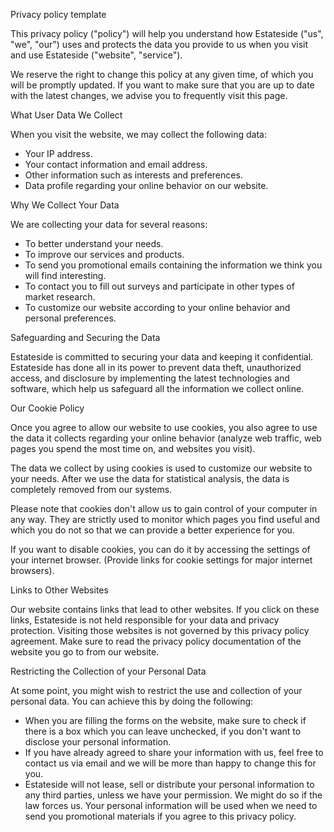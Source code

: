 Privacy policy template

This privacy policy ("policy") will help you understand how Estateside ("us", "we", "our") uses and protects the data you provide to us when you visit and use Estateside ("website", "service").

We reserve the right to change this policy at any given time, of which you will be promptly updated. If you want to make sure that you are up to date with the latest changes, we advise you to frequently visit this page.

What User Data We Collect

When you visit the website, we may collect the following data:

- Your IP address.
- Your contact information and email address.
- Other information such as interests and preferences.
- Data profile regarding your online behavior on our website.

Why We Collect Your Data

We are collecting your data for several reasons:

- To better understand your needs.
- To improve our services and products.
- To send you promotional emails containing the information we think you will find interesting.
- To contact you to fill out surveys and participate in other types of market research.
- To customize our website according to your online behavior and personal preferences.

Safeguarding and Securing the Data

Estateside is committed to securing your data and keeping it confidential. Estateside has done all in its power to prevent data theft, unauthorized access, and disclosure by implementing the latest technologies and software, which help us safeguard all the information we collect online.

Our Cookie Policy

Once you agree to allow our website to use cookies, you also agree to use the data it collects regarding your online behavior (analyze web traffic, web pages you spend the most time on, and websites you visit).

The data we collect by using cookies is used to customize our website to your needs. After we use the data for statistical analysis, the data is completely removed from our systems.

Please note that cookies don't allow us to gain control of your computer in any way. They are strictly used to monitor which pages you find useful and which you do not so that we can provide a better experience for you.

If you want to disable cookies, you can do it by accessing the settings of your internet browser. (Provide links for cookie settings for major internet browsers).

Links to Other Websites

Our website contains links that lead to other websites. If you click on these links, Estateside is not held responsible for your data and privacy protection. Visiting those websites is not governed by this privacy policy agreement. Make sure to read the privacy policy documentation of the website you go to from our website.

Restricting the Collection of your Personal Data

At some point, you might wish to restrict the use and collection of your personal data. You can achieve this by doing the following:

- When you are filling the forms on the website, make sure to check if there is a box which you can leave unchecked, if you don't want to disclose your personal information.
- If you have already agreed to share your information with us, feel free to contact us via email and we will be more than happy to change this for you.
- Estateside will not lease, sell or distribute your personal information to any third parties, unless we have your permission. We might do so if the law forces us. Your personal information will be used when we need to send you promotional materials if you agree to this privacy policy.